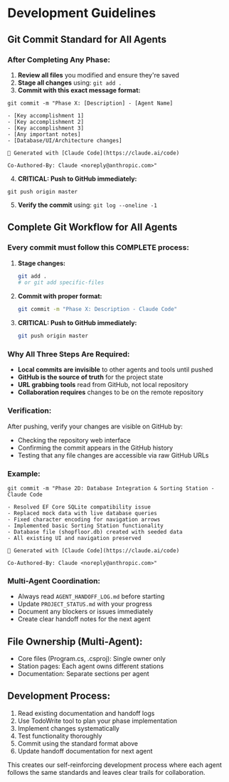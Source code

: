 # Development Guidelines

## Git Commit Standard for All Agents

### After Completing Any Phase:
1. **Review all files** you modified and ensure they're saved
2. **Stage all changes** using: `git add .`
3. **Commit with this exact message format:**
```
git commit -m "Phase X: [Description] - [Agent Name]

- [Key accomplishment 1]
- [Key accomplishment 2]
- [Key accomplishment 3]
- [Any important notes]
- [Database/UI/Architecture changes]

🤖 Generated with [Claude Code](https://claude.ai/code)

Co-Authored-By: Claude <noreply@anthropic.com>"
```

4. **CRITICAL: Push to GitHub immediately:**
```
git push origin master
```

5. **Verify the commit** using: `git log --oneline -1`

## Complete Git Workflow for All Agents

### Every commit must follow this COMPLETE process:

1. **Stage changes:**
   ```bash
   git add .
   # or git add specific-files
   ```

2. **Commit with proper format:**
   ```bash
   git commit -m "Phase X: Description - Claude Code"
   ```

3. **CRITICAL: Push to GitHub immediately:**
   ```bash
   git push origin master
   ```

### Why All Three Steps Are Required:
- **Local commits are invisible** to other agents and tools until pushed
- **GitHub is the source of truth** for the project state
- **URL grabbing tools** read from GitHub, not local repository
- **Collaboration requires** changes to be on the remote repository

### Verification:
After pushing, verify your changes are visible on GitHub by:
- Checking the repository web interface
- Confirming the commit appears in the GitHub history
- Testing that any file changes are accessible via raw GitHub URLs

### Example:
```
git commit -m "Phase 2D: Database Integration & Sorting Station - Claude Code

- Resolved EF Core SQLite compatibility issue
- Replaced mock data with live database queries
- Fixed character encoding for navigation arrows
- Implemented basic Sorting Station functionality
- Database file (shopfloor.db) created with seeded data
- All existing UI and navigation preserved

🤖 Generated with [Claude Code](https://claude.ai/code)

Co-Authored-By: Claude <noreply@anthropic.com>"
```

### Multi-Agent Coordination:
- Always read `AGENT_HANDOFF_LOG.md` before starting
- Update `PROJECT_STATUS.md` with your progress
- Document any blockers or issues immediately
- Create clear handoff notes for the next agent

## File Ownership (Multi-Agent):
- Core files (Program.cs, .csproj): Single owner only
- Station pages: Each agent owns different stations
- Documentation: Separate sections per agent

## Development Process:
1. Read existing documentation and handoff logs
2. Use TodoWrite tool to plan your phase implementation
3. Implement changes systematically
4. Test functionality thoroughly
5. Commit using the standard format above
6. Update handoff documentation for next agent

This creates our self-reinforcing development process where each agent follows the same standards and leaves clear trails for collaboration.